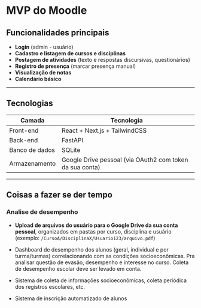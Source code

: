 # MVP do Moodle

## Funcionalidades principais

- **Login** (admin - usuário)
- **Cadastro e listagem de cursos e disciplinas**
- **Postagem de atividades** (texto e respostas discursivas, questionários)
- **Registro de presença** (marcar presença manual)
- **Visualização de notas**
- **Calendário básico**

---
## Tecnologias

| Camada         | Tecnologia                                               |
| -------------- | -------------------------------------------------------- |
| Front-end      | React + Next.js + TailwindCSS                            |
| Back-end       | FastAPI                                                  |
| Banco de dados | SQLite                                                   |
| Armazenamento  | Google Drive pessoal (via OAuth2 com token da sua conta) |

---
## Coisas a fazer se der tempo
### Analise de desempenho

- **Upload de arquivos do usuário para o Google Drive da sua conta pessoal**, organizados em pastas por curso, disciplina e usuário  
  (exemplo: `/CursoA/DisciplinaX/Usuario123/arquivo.pdf`)

- Dashboard de desempenho dos alunos (geral, individual e por turma/turmas) correlacionando com as condições socioeconômicas. Pra analisar questão de evasão, desempenho e interesse no curso. Coleta de desempenho escolar deve ser levado em conta.

- Sistema de coleta de informações socioeconômicas, coleta periódica dos registros escolares, etc.

- Sistema de inscrição automatizado de alunos
